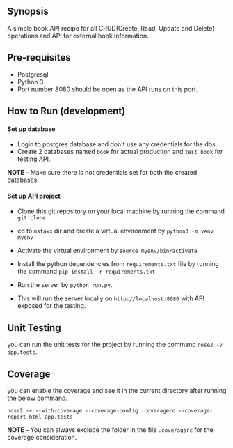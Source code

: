 ## Synopsis

A simple book API recipe for all CRUD(Create, Read, Update and Delete) operations and API for external book information.

## Pre-requisites

* Postgresql 
* Python 3 
* Port number 8080 should be open as the API runs on this port.

## How to Run (development)

#### Set up database
* Login to postgres database and don't use any credentials for the dbs.
* Create 2 databases named `book` for actual production and `test_book` for testing API.

**NOTE** - Make sure there is not credentials set for both the created databases.

#### Set up API project 
* Clone this git repository on your local machine by running the command
`git clone `

* cd to `mstaxx` dir and create a virtual environment by `python3 -m venv myenv`
* Activate the virtual environment by `source myenv/bin/activate`.
* Install the python dependencies from `requirements.txt` file by running the command `pip install -r requirements.txt`.
* Run the server by `python run.py`. 
* This will run the server locally on `http://localhost:8080` with API exposed for the testing.

## Unit Testing 

you can run the unit tests for the project by running the command `nose2 -v app.tests`.

## Coverage

you can enable the coverage and see it in the current directory after running the below command.

`nose2 -v --with-coverage --coverage-config .coveragerc --coverage-report html app.tests`

**NOTE** - You can always exclude the folder in the file `.coveragerc` for the coverage consideration.